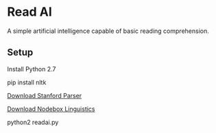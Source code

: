 # Read AI

A simple artificial intelligence capable of basic reading comprehension. 

## Setup

Install Python 2.7

pip install nltk

[Download Stanford Parser](http://nlp.stanford.edu/software/stanford-parser-full-2015-04-20.zip) 

[Download Nodebox Linguistics](https://www.nodebox.net/code/data/media/linguistics.zip)

python2 readai.py

